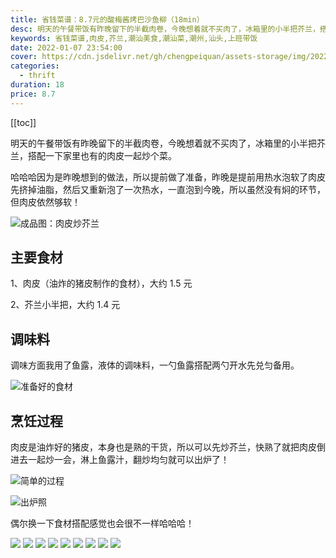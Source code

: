 ```yaml
---
title: 省钱菜谱：8.7元的酸梅酱烤巴沙鱼柳（18min）
desc: 明天的午餐带饭有昨晚留下的半截肉卷，今晚想着就不买肉了，冰箱里的小半把芥兰，搭配一下家里也有的肉皮一起炒个菜。
keywords: 省钱菜谱,肉皮,芥兰,潮汕美食,潮汕菜,潮州,汕头,上班带饭
date: 2022-01-07 23:54:00
cover: https://cdn.jsdelivr.net/gh/chengpeiquan/assets-storage/img/2022/01/20220107235442.jpg
categories:
  - thrift
duration: 18
price: 8.7
---
```


[[toc]]

明天的午餐带饭有昨晚留下的半截肉卷，今晚想着就不买肉了，冰箱里的小半把芥兰，搭配一下家里也有的肉皮一起炒个菜。

哈哈哈因为是昨晚想到的做法，所以提前做了准备，昨晚是提前用热水泡软了肉皮先挤掉油脂，然后又重新泡了一次热水，一直泡到今晚，所以虽然没有焖的环节，但肉皮依然够软！

![成品图：肉皮炒芥兰](https://cdn.jsdelivr.net/gh/chengpeiquan/assets-storage/img/2021/12/20211225010032.jpg)

## 主要食材

1、肉皮（油炸的猪皮制作的食材），大约 1.5 元

2、芥兰小半把，大约 1.4 元

## 调味料

调味方面我用了鱼露，液体的调味料，一勺鱼露搭配两勺开水先兑匀备用。

![准备好的食材](https://cdn.jsdelivr.net/gh/chengpeiquan/assets-storage/img/2021/12/20211225010029.jpg)

## 烹饪过程

肉皮是油炸好的猪皮，本身也是熟的干货，所以可以先炒芥兰，快熟了就把肉皮倒进去一起炒一会，淋上鱼露汁，翻炒均匀就可以出炉了！

![简单的过程](https://cdn.jsdelivr.net/gh/chengpeiquan/assets-storage/img/2021/12/20211225010030.jpg)

![出炉照](https://cdn.jsdelivr.net/gh/chengpeiquan/assets-storage/img/2021/12/20211225010031.jpg)

偶尔换一下食材搭配感觉也会很不一样哈哈哈！

![](https://cdn.jsdelivr.net/gh/chengpeiquan/assets-storage/img/2022/01/20220107235252.jpg)
![](https://cdn.jsdelivr.net/gh/chengpeiquan/assets-storage/img/2022/01/20220107235253.jpg)
![](https://cdn.jsdelivr.net/gh/chengpeiquan/assets-storage/img/2022/01/20220107235254.jpg)
![](https://cdn.jsdelivr.net/gh/chengpeiquan/assets-storage/img/2022/01/20220107235255.jpg)
![](https://cdn.jsdelivr.net/gh/chengpeiquan/assets-storage/img/2022/01/20220107235256.jpg)
![](https://cdn.jsdelivr.net/gh/chengpeiquan/assets-storage/img/2022/01/20220107235257.jpg)
![](https://cdn.jsdelivr.net/gh/chengpeiquan/assets-storage/img/2022/01/20220107235258.jpg)
![](https://cdn.jsdelivr.net/gh/chengpeiquan/assets-storage/img/2022/01/20220107235259.jpg)
![](https://cdn.jsdelivr.net/gh/chengpeiquan/assets-storage/img/2022/01/20220107235300.jpg)
